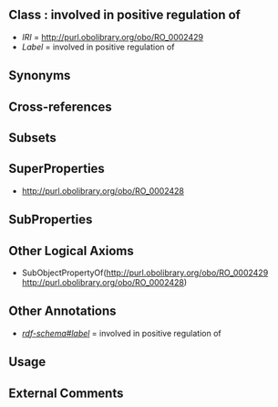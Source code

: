 
## Class : involved in positive regulation of

 * *IRI* = http://purl.obolibrary.org/obo/RO_0002429
 * *Label* = involved in positive regulation of

## Synonyms


## Cross-references


## Subsets


## SuperProperties

 * <http://purl.obolibrary.org/obo/RO_0002428>

## SubProperties


## Other Logical Axioms

 * SubObjectPropertyOf(<http://purl.obolibrary.org/obo/RO_0002429> <http://purl.obolibrary.org/obo/RO_0002428>)

## Other Annotations

 * *[rdf-schema#label](../../el/rdf-schema#label.md)* = involved in positive regulation of

## Usage


## External Comments

